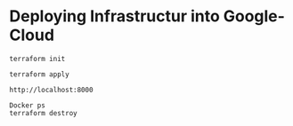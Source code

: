# Deploying Infrastructur into Google-Cloud 

```
terraform init
``` 
```
terraform apply 
```
```
http://localhost:8000
```
```
Docker ps
terraform destroy
``` 
